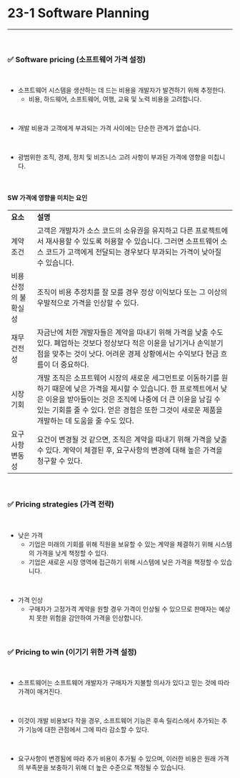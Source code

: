 # 23-1 Software Planning
---

<br>

### ✅ Software pricing (소프트웨어 가격 설정)
<br>

- 소프트웨어 시스템을 생산하는 데 드는 비용을 개발자가 발견하기 위해 추정한다.
  - 비용, 하드웨어, 소프트웨어, 여행, 교육 및 노력 비용을 고려합니다.
<br>

- 개발 비용과 고객에게 부과되는 가격 사이에는 단순한 관계가 없습니다.
<br>

- 광범위한 조직, 경제, 정치 및 비즈니스 고려 사항이 부과된 가격에 영향을 미칩니다.
<br>

#### SW 가격에 영향을 미치는 요인
<table>
  <tr>
    <td><b>요소</td>
    <td><b>설명</td>
  </tr>
  <tr>
    <td>계약 조건</td>
    <td>고객은 개발자가 소스 코드의 소유권을 유지하고 다른 프로젝트에서 재사용할 수 있도록 허용할 수 있습니다. 그러면 소프트웨어 소스 코드가 고객에게 전달되는 경우보다 부과되는 가격이 낮아질 수 있습니다.</td>
  </tr>
  <tr>
    <td>비용 산정의 불확실성</td>
    <td>조직이 비용 추정치를 잘 모를 경우 정상 이익보다 또는 그 이상의 우발적으로 가격을 인상할 수 있다.</td>
  </tr>
  <tr>
    <td>재무건전성</td>
    <td>자금난에 처한 개발자들은 계약을 따내기 위해 가격을 낮출 수도 있다. 폐업하는 것보다 정상보다 적은 이윤을 남기거나 손익분기점을 맞추는 것이 낫다. 어려운 경제 상황에서는 수익보다 현금 흐름이 더 중요하다.</td>
  </tr>
  <tr>
    <td>시장 기회</td>
    <td>개발 조직은 소프트웨어 시장의 새로운 세그먼트로 이동하기를 원하기 때문에 낮은 가격을 제시할 수 있습니다. 한 프로젝트에서 낮은 이윤을 받아들이는 것은 조직에 나중에 더 큰 이윤을 남길 수 있는 기회를 줄 수 있다. 얻은 경험은 또한 그것이 새로운 제품을 개발하는 데 도움을 줄 수도 있다.</td>
  </tr>
  <tr>
    <td>요구사항 변동성</td>
    <td>요건이 변경될 것 같으면, 조직은 계약을 따내기 위해 가격을 낮출 수 있다. 계약이 체결된 후, 요구사항의 변경에 대해 높은 가격을 청구할 수 있다.</td>
  </tr>
</table>
<br>

### ✅ Pricing strategies (가격 전략)
<br>

- 낮은 가격
  - 기업은 미래의 기회를 위해 직원을 보유할 수 있는 계약을 체결하기 위해 시스템의 가격을 낮게 책정할 수 있다.
  - 기업은 새로운 시장 영역에 접근하기 위해 시스템에 낮은 가격을 책정할 수 있습니다.
<br>

- 가격 인상
  - 구매자가 고정가격 계약을 원할 경우 가격이 인상될 수 있으므로 판매자는 예상치 못한 위험을 감안하여 가격을 인상합니다.
<br>

### ✅ Pricing to win (이기기 위한 가격 설정)
<br>

- 소프트웨어는 소프트웨어 개발자가 구매자가 지불할 의사가 있다고 믿는 것에 따라 가격이 매겨진다.
<br>

- 이것이 개발 비용보다 작을 경우, 소프트웨어 기능은 후속 릴리스에서 추가되는 추가 기능에 대한 관점에서 그에 따라 감소할 수 있다.
<br>

- 요구사항이 변경됨에 따라 추가 비용이 추가될 수 있으며, 이러한 비용은 원래 가격의 부족분을 보충하기 위해 더 높은 수준으로 책정될 수 있습니다.
